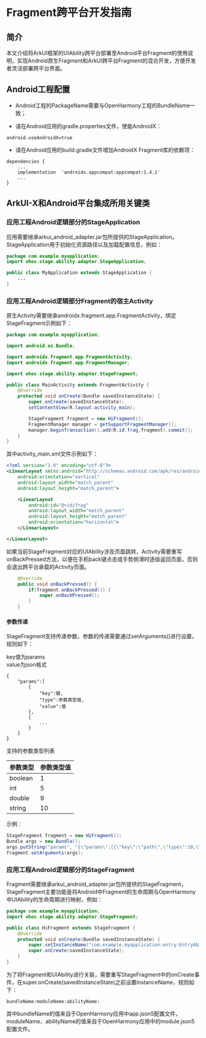 # Fragment跨平台开发指南

## 简介

本文介绍将ArkUI框架的UIAbility跨平台部署至Android平台Fragment的使用说明，实现Android原生Fragment和ArkUI跨平台Fragment的混合开发，方便开发者灵活部署跨平台界面。

## Android工程配置

- Android工程的PackageName需要与OpenHarmony工程的BundleName一致；

- 请在Android应用的gradle.properties文件，使能AndroidX：

```
android.useAndroidX=true
```

- 请在Android应用的build.gradle文件增加AndroidX Fragment库的依赖项：

```
dependencies {
    ...
    implementation  'androidx.appcompat:appcompat:1.4.1'
    ...
}
```

## ArkUI-X和Android平台集成所用关键类

### 应用工程Android逻辑部分的StageApplication

应用需要继承arkui_android_adapter.jar包所提供的StageApplication。StageApplication用于初始化资源路径以及加载配置信息，例如：

```java
package com.example.myapplication;
import ohos.stage.ability.adapter.StageApplication;

public class MyApplication extends StageApplication {
	...
}
```

### 应用工程Android逻辑部分Fragment的宿主Activity

原生Activity需要继承androidx.fragment.app.FragmentActivity，绑定StageFragment示例如下：

```java
package com.example.myapplication;

import android.os.Bundle;

import androidx.fragment.app.FragmentActivity;
import androidx.fragment.app.FragmentManager;

import ohos.stage.ability.adapter.StageFragment;

public class MainActivity extends FragmentActivity {
    @Override
    protected void onCreate(Bundle savedInstanceState) {
        super.onCreate(savedInstanceState);
        setContentView(R.layout.activity_main);

        StageFragment fragment = new HiFragment();
        FragmentManager manager = getSupportFragmentManager();
        manager.beginTransaction().add(R.id.frag,fragment).commit();
    }
}
```

其中activity_main.xml文件示例如下：

```xml
<?xml version="1.0" encoding="utf-8"?>
<LinearLayout xmlns:android="http://schemas.android.com/apk/res/android"
    android:orientation="vertical"
    android:layout_width="match_parent"
    android:layout_height="match_parent">

    <LinearLayout
        android:id="@+id/frag"
        android:layout_width="match_parent"
        android:layout_height="match_parent"
        android:orientation="horizontal">
    </LinearLayout>

</LinearLayout>
```

如果当前StageFragment对应的UIAbility涉及页面跳转，Activity需要重写onBackPressed方法，以便在手机back键点击或手势侧滑时逐级返回页面，否则会退出跨平台承载的Activity页面。

```java
    @Override
    public void onBackPressed() {
        if(fragment.onBackPressed()) {
            super.onBackPressed();
        }
    }
```
#### 参数传递

StageFragment支持传递参数，参数的传递需要通过setArguments()进行设置，规则如下：

key值为params  
value为json格式

```
{
    "params":[
        {
            "key":键,
            "type":参数类型值,
            "value":值
        },
        {
            ...
        }
    ]
}
```

支持的参数类型列表

| 参数类型 | 参数类型值 |
| ------- | --------- |
| boolean |     1     |
| int     |     5     |
| double  |     9     |
| string  |    10     |

示例：

```java
StageFragment fragment = new HiFragment();
Bundle args = new Bundle();
args.putString("params", "{\"params\":[{\"key\":\"path\",\"type\":10,\"value\":\"local\"}]}");
fragment.setArguments(args);
```

### 应用工程Android逻辑部分的StageFragment

Fragment需要继承arkui_android_adapter.jar包所提供的StageFragment，StageFragment主要功能是将Android中Fragment的生命周期与OpenHarmony中UIAbility的生命周期进行映射，例如：

```java
package com.example.myapplication;
import ohos.stage.ability.adapter.StageFragment;

public class HiFragment extends StageFragment {
    @Override
    protected void onCreate(Bundle savedInstanceState) {
        super.setInstanceName("com.example.myapplication:entry:EntryAbility:");
        super.onCreate(savedInstanceState);
    }
}
```

为了将Fragment和UIAbility进行关联，需要重写StageFragment中的onCreate事件，在super.onCreate(savedInstanceState)之前设置instanceName，规则如下：

```
bundleName:moduleName:abilityName:
```

其中bundleName的值来自于OpenHarmony应用中app.json5配置文件，moduleName、abilityName的值来自于OpenHarmony应用中的module.json5配置文件。
